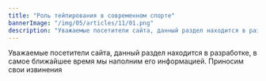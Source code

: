 ```yaml
---
title: "Роль тейпирования в современном спорте"
bannerImage: "/img/05/articles/11/01.png"
description: "Уважаемые посетители сайта, данный раздел находится в разработке, в самое ближайшее время мы наполним его информацией. Приносим свои извинения."
---
```


Уважаемые посетители сайта, данный раздел находится в разработке, в самое ближайшее время мы наполним его информацией. Приносим свои извинения
